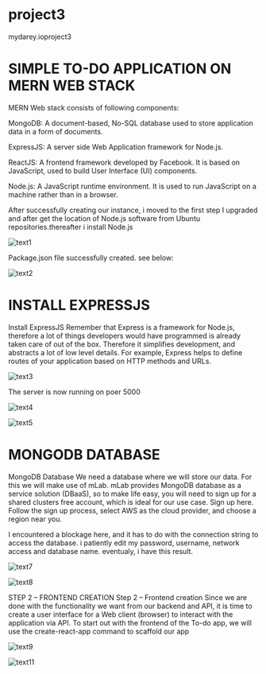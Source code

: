 # project3
mydarey.ioproject3

# SIMPLE TO-DO APPLICATION ON MERN WEB STACK

MERN Web stack consists of following components:

MongoDB: A document-based, No-SQL database used to store application data in a form of documents.

ExpressJS: A server side Web Application framework for Node.js.

ReactJS: A frontend framework developed by Facebook. It is based on JavaScript, used to build User Interface (UI) components.

Node.js: A JavaScript runtime environment. It is used to run JavaScript on a machine rather than in a browser.


After successfully creating our instance, i moved to the first step
I upgraded and after get the location of Node.js software from Ubuntu repositories.thereafter i install Node.js

![text1](https://user-images.githubusercontent.com/108102087/178254898-6110acd2-c3f9-41cc-b46f-ae00a4a7b116.PNG)

Package.json file successfully created. see below:


![text2](https://user-images.githubusercontent.com/108102087/178257338-3d6c015b-9e5d-4006-89ca-ca42efa92b5b.PNG)

# INSTALL EXPRESSJS
Install ExpressJS
Remember that Express is a framework for Node.js, therefore a lot of things developers would have programmed is already taken care of out of the box. Therefore it simplifies development, and abstracts a lot of low level details. For example, Express helps to define routes of your application based on HTTP methods and URLs.

![text3](https://user-images.githubusercontent.com/108102087/178260059-2ed00cb2-8de5-4b6e-a55f-de03ef852b6b.PNG)

The server is now running on poer 5000


![text4](https://user-images.githubusercontent.com/108102087/178263721-a4f8ea40-a59e-44f9-875f-c90251b9674b.PNG)

![text5](https://user-images.githubusercontent.com/108102087/178266330-2bc2c1ee-2a8d-4e01-95d4-ce4be76a84ac.PNG)


# MONGODB DATABASE
MongoDB Database
We need a database where we will store our data. For this we will make use of mLab. mLab provides MongoDB database as a service solution (DBaaS), so to make life easy, you will need to sign up for a shared clusters free account, which is ideal for our use case. Sign up here. Follow the sign up process, select AWS as the cloud provider, and choose a region near you.

I encountered a blockage here, and it has to do with the connection string to access the database. i patiently edit my password, username, network access and database name. eventualy, i have this result.


![text7](https://user-images.githubusercontent.com/108102087/178342196-bc96394e-c4ee-4b96-9dd3-6f6116a4ce4e.PNG)

![text8](https://user-images.githubusercontent.com/108102087/178623134-59a8332b-4171-4283-85e6-6b120ed37a97.PNG)


STEP 2 – FRONTEND CREATION
Step 2 – Frontend creation
Since we are done with the functionality we want from our backend and API, it is time to create a user interface for a Web client (browser) to interact with the application via API. To start out with the frontend of the To-do app, we will use the create-react-app command to scaffold our app

![text9](https://user-images.githubusercontent.com/108102087/178803449-cf67a96d-7ee5-4325-9145-2eee00dcdf16.PNG)

![text11](https://user-images.githubusercontent.com/108102087/178818534-d7a75c73-3eb4-43b5-b46c-d87d5fb50d8e.PNG)





